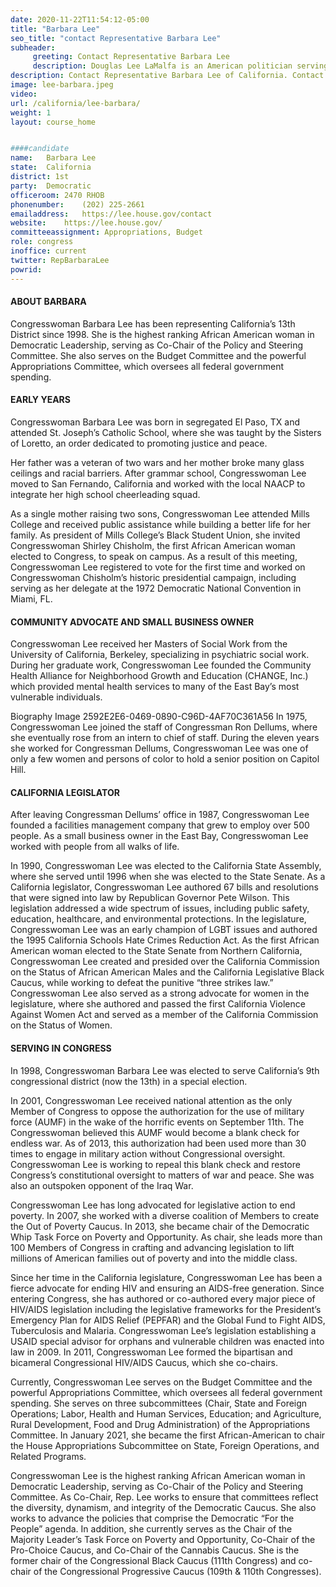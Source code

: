 ```yaml
---
date: 2020-11-22T11:54:12-05:00
title: "Barbara Lee"
seo_title: "contact Representative Barbara Lee"
subheader:
     greeting: Contact Representative Barbara Lee 
     description: Douglas Lee LaMalfa is an American politician serving as the U.S. Representative for California's 1st congressional district since 2013.
description: Contact Representative Barbara Lee of California. Contact information for Barbara Lee includes email address, phone number, and mailing address.
image: lee-barbara.jpeg
video: 
url: /california/lee-barbara/
weight: 1
layout: course_home


####candidate
name:	Barbara Lee
state:	California
district: 1st
party:	Democratic
officeroom:	2470 RHOB
phonenumber:	(202) 225-2661
emailaddress:	https://lee.house.gov/contact
website:	https://lee.house.gov/
committeeassignment: Appropriations, Budget
role: congress
inoffice: current
twitter: RepBarbaraLee
powrid: 
---
```


#### ABOUT BARBARA
Congresswoman Barbara Lee has been representing California’s 13th District since 1998. She is the highest ranking African American woman in Democratic Leadership, serving as Co-Chair of the Policy and Steering Committee. She also serves on the Budget Committee and the powerful Appropriations Committee, which oversees all federal government spending.

#### EARLY YEARS
Congresswoman Barbara Lee was born in segregated El Paso, TX and attended St. Joseph’s Catholic School, where she was taught by the Sisters of Loretto, an order dedicated to promoting justice and peace. 

Her father was a veteran of two wars and her mother broke many glass ceilings and racial barriers. After grammar school, Congresswoman Lee moved to San Fernando, California and worked with the local NAACP to integrate her high school cheerleading squad.


As a single mother raising two sons, Congresswoman Lee attended Mills College and received public assistance while building a better life for her family. As president of Mills College’s Black Student Union, she invited Congresswoman Shirley Chisholm, the first African American woman elected to Congress, to speak on campus. As a result of this meeting, Congresswoman Lee registered to vote for the first time and worked on Congresswoman Chisholm’s historic presidential campaign, including serving as her delegate at the 1972 Democratic National Convention in Miami, FL.

#### COMMUNITY ADVOCATE AND SMALL BUSINESS OWNER
Congresswoman Lee received her Masters of Social Work from the University of California, Berkeley, specializing in psychiatric social work. During her graduate work, Congresswoman Lee founded the Community Health Alliance for Neighborhood Growth and Education (CHANGE, Inc.) which provided mental health services to many of the East Bay’s most vulnerable individuals.

Biography Image 2592E2E6-0469-0890-C96D-4AF70C361A56
In 1975, Congresswoman Lee joined the staff of Congressman Ron Dellums, where she eventually rose from an intern to chief of staff. During the eleven years she worked for Congressman Dellums, Congresswoman Lee was one of only a few women and persons of color to hold a senior position on Capitol Hill.

#### CALIFORNIA LEGISLATOR
After leaving Congressman Dellums’ office in 1987, Congresswoman Lee founded a facilities management company that grew to employ over 500 people. As a small business owner in the East Bay, Congresswoman Lee worked with people from all walks of life.

In 1990, Congresswoman Lee was elected to the California State Assembly, where she served until 1996 when she was elected to the State Senate. As a California legislator, Congresswoman Lee authored 67 bills and resolutions that were signed into law by Republican Governor Pete Wilson. This legislation addressed a wide spectrum of issues, including public safety, education, healthcare, and environmental protections. In the legislature, Congresswoman Lee was an early champion of LGBT issues and authored the 1995 California Schools Hate Crimes Reduction Act. As the first African American woman elected to the State Senate from Northern California, Congresswoman Lee created and presided over the California Commission on the Status of African American Males and the California Legislative Black Caucus, while working to defeat the punitive “three strikes law.” Congresswoman Lee also served as a strong advocate for women in the legislature, where she authored and passed the first California Violence Against Women Act and served as a member of the California Commission on the Status of Women.

#### SERVING IN CONGRESS
In 1998, Congresswoman Barbara Lee was elected to serve California’s 9th congressional district (now the 13th) in a special election.

In 2001, Congresswoman Lee received national attention as the only Member of Congress to oppose the authorization for the use of military force (AUMF) in the wake of the horrific events on September 11th. The Congresswoman believed this AUMF would become a blank check for endless war. As of 2013, this authorization had been used more than 30 times to engage in military action without Congressional oversight. Congresswoman Lee is working to repeal this blank check and restore Congress’s constitutional oversight to matters of war and peace. She was also an outspoken opponent of the Iraq War.


Congresswoman Lee has long advocated for legislative action to end poverty. In 2007, she worked with a diverse coalition of Members to create the Out of Poverty Caucus. In 2013, she became chair of the Democratic Whip Task Force on Poverty and Opportunity. As chair, she leads more than 100 Members of Congress in crafting and advancing legislation to lift millions of American families out of poverty and into the middle class.

Since her time in the California legislature, Congresswoman Lee has been a fierce advocate for ending HIV and ensuring an AIDS-free generation. Since entering Congress, she has authored or co-authored every major piece of HIV/AIDS legislation including the legislative frameworks for the President’s Emergency Plan for AIDS Relief (PEPFAR) and the Global Fund to Fight AIDS, Tuberculosis and Malaria. Congresswoman Lee’s legislation establishing a USAID special advisor for orphans and vulnerable children was enacted into law in 2009. In 2011, Congresswoman Lee formed the bipartisan and bicameral Congressional HIV/AIDS Caucus, which she co-chairs.

Currently, Congresswoman Lee serves on the Budget Committee and the powerful Appropriations Committee, which oversees all federal government spending. She serves on three subcommittees (Chair, State and Foreign Operations; Labor, Health and Human Services, Education; and Agriculture, Rural Development, Food and Drug Administration) of the Appropriations Committee. In January 2021, she became the first African-American to chair the House Appropriations Subcommittee on State, Foreign Operations, and Related Programs.


Congresswoman Lee is the highest ranking African American woman in Democratic Leadership, serving as Co-Chair of the Policy and Steering Committee. As Co-Chair, Rep. Lee works to ensure that committees reflect the diversity, dynamism, and integrity of the Democratic Caucus. She also works to advance the policies that comprise the Democratic “For the People” agenda. In addition, she currently serves as the Chair of the Majority Leader’s Task Force on Poverty and Opportunity, Co-Chair of the Pro-Choice Caucus, and Co-Chair of the Cannabis Caucus. She is the former chair of the Congressional Black Caucus (111th Congress) and co-chair of the Congressional Progressive Caucus (109th & 110th Congresses).